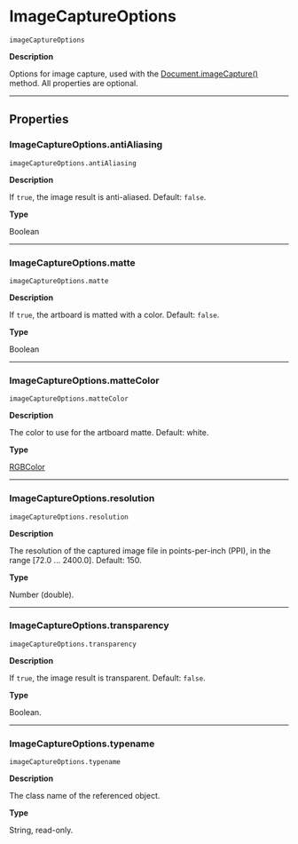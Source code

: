 # ImageCaptureOptions

`imageCaptureOptions`

**Description**

Options for image capture, used with the [Document.imageCapture()](Document.md#jsobjref-document-imagecapture) method. All properties are optional.

---

## Properties

### ImageCaptureOptions.antiAliasing

`imageCaptureOptions.antiAliasing`

**Description**

If `true`, the image result is anti-aliased. Default: `false`.

**Type**

Boolean

---

### ImageCaptureOptions.matte

`imageCaptureOptions.matte`

**Description**

If `true`, the artboard is matted with a color. Default: `false`.

**Type**

Boolean

---

### ImageCaptureOptions.matteColor

`imageCaptureOptions.matteColor`

**Description**

The color to use for the artboard matte. Default: white.

**Type**

[RGBColor](RGBColor.md#jsobjref-rgbcolor)

---

### ImageCaptureOptions.resolution

`imageCaptureOptions.resolution`

**Description**

The resolution of the captured image file in points-per-inch (PPI), in the range [72.0 ... 2400.0]. Default: 150.

**Type**

Number (double).

---

### ImageCaptureOptions.transparency

`imageCaptureOptions.transparency`

**Description**

If `true`, the image result is transparent. Default: `false`.

**Type**

Boolean.

---

### ImageCaptureOptions.typename

`imageCaptureOptions.typename`

**Description**

The class name of the referenced object.

**Type**

String, read-only.
